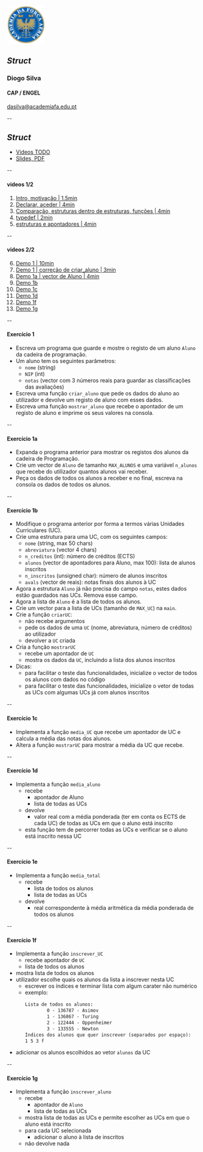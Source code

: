 <img src="img/afa.png" height="100">


## _Struct_

### Diogo Silva
####  CAP / ENGEL
dasilva@academiafa.edu.pt

<!-- .slide: data-background="Cornsilk" id="struct" -->


--

## _Struct_


- [Videos TODO](#/struct_videos)
- [Slides, PDF](pdf/10_struct.pdf)


--

<!-- .slide: id="struct_videos"-->

#### videos 1/2

1. [Intro, motivação | 1.5min](https://www.loom.com/share/bea2cbd37ce74a7b9d5c7a881169985a)
2. [Declarar, aceder | 4min](https://www.loom.com/share/b7f6b136b06945deabb4a46d5f96a1f2)
3. [Comparação, estruturas dentro de estruturas, funções | 4min](https://www.loom.com/share/2ce3c39cdd18400e9a21221f73ecc6bc)
4. [typedef | 2min](https://www.loom.com/share/9867f03b2f3d4a18a9b2fbeaa4cf08f7)
5. [estruturas e apontadores | 4min](https://www.loom.com/share/3d28ce3e73e748bf89c3daad774940b5)

--

#### videos 2/2

6. [Demo 1 | 10min](https://www.loom.com/share/80c0eace852b42c897bb420b4bd8dcfd)
7. [Demo 1 | correção de criar_aluno | 3min](https://www.loom.com/share/f6c2db7eb645495dbd207f37fdb7366d)
8. [Demo 1a | vector de Aluno | 4min](https://www.loom.com/share/e9dc20b505b04c1891e4efd0cea2e548)
9. [Demo 1b](https://www.loom.com/share/f067103801864b5cb8bc2bcbaa7f4eea)
10. [Demo 1c](https://www.loom.com/share/6440a24081944296bc94c7e0e768a98b)
11. [Demo 1d](https://www.loom.com/share/6440a24081944296bc94c7e0e768a98b)
12. [Demo 1f](https://www.loom.com/share/93b3b54c1b694e91b50bd27513855725)
13. [Demo 1g](https://www.loom.com/share/ab6294191a52423ca921aacd6c550be6)


--

#### Exercício 1

- Escreva um programa que guarde e mostre o registo de um aluno ``Aluno`` da cadeira de programação.
- Um aluno tem os seguintes parâmetros:
  - `nome` (string)
  - `NIP` (int)
  - `notas` (vector com 3 números reais para guardar as classificações das avaliações)
- Escreva uma função ``criar_aluno`` que pede os dados do aluno ao utilizador e devolve um registo de aluno com esses dados.
- Escreva uma função ``mostrar_aluno`` que recebe o apontador de um registo de aluno e imprime os seus valores na consola.

--

#### Exercício 1a

- Expanda o programa anterior para mostrar os registos dos alunos da cadeira de Programação.
- Crie um vector de ``Aluno`` de tamanho ``MAX_ALUNOS`` e uma variável ``n_alunos`` que recebe do utilizador quantos alunos vai receber.
- Peça os dados de todos os alunos a receber e no final, escreva na consola os dados de todos os alunos.

--

#### Exercício 1b

- Modifique o programa anterior por forma a termos várias Unidades Curriculares (UC). 
- Crie uma estrutura para uma UC, com os seguintes campos:
   - ``nome`` (string, max 50 chars)
   - ``abreviatura`` (vector 4 chars)
   - ``n_creditos`` (int): número de créditos (ECTS)
   - ``alunos`` (vector de apontadores para Aluno, max 100): lista de alunos inscritos 
   - ``n_inscritos`` (unsigned char): número de alunos inscritos
   - ``avals`` (vector de reais): notas finais dos alunos à UC
- Agora a estrutura ``Aluno`` já não precisa do campo `notas`, estes dados estão guardados nas UCs. Remova esse campo.
- Agora a lista de ``Aluno`` é a lista de todos os alunos.
- Crie um vector para a lista de UCs (tamanho de ``MAX_UC``) na ``main``.
- Crie a função ``criarUC``:
  - não recebe argumentos
  - pede os dados de uma ``UC`` (nome, abreviatura, número de créditos) ao utilizador
  - devolver a ``UC`` criada
- Cria a função ``mostrarUC``
  - recebe um apontador de ``UC``
  - mostra os dados da ``UC``, incluindo a lista dos alunos inscritos
- Dicas:
  - para facilitar o teste das funcionalidades, inicialize o vector de todos os alunos com dados no código
  - para facilitar o teste das funcionalidades, inicialize o vetor de todas as UCs com algumas UCs já com alunos inscritos

--

#### Exercício 1c

- Implementa a função ``media_UC`` que recebe um apontador de UC e calcula a média das notas dos alunos.
- Altera a função ``mostrarUC`` para mostrar a média da UC que recebe.

--


#### Exercício 1d

- Implementa a função ``media_aluno``
  - recebe
    - apontador de Aluno
    - lista de todas as UCs
  - devolve
    - valor real com a média ponderada (ter em conta os ECTS de cada UC) de todas as UCs em que o aluno está inscrito
  - esta função tem de percorrer todas as UCs e verificar se o aluno está inscrito nessa UC

--


#### Exercício 1e

- Implementa a função ``media_total``
  - recebe
    - lista de todos os alunos
    - lista de todas as UCs
  - devolve
    - real correspondente à média aritmética da média ponderada de todos os alunos

--

#### Exercício 1f

- Implementa a função ``inscrever_UC``
  - recebe apontador de ``UC``
  - lista de todos os alunos
- mostra lista de todos os alunos
- utilizador escolhe quais os alunos da lista a inscrever nesta UC
  - escrever os índices e terminar lista com algum carater não numérico
  - exemplo:
    ```text
    Lista de todos os alunos:
            0 - 136787 - Asimov
            1 - 136867 - Turing
            2 - 122444 - Oppenheimer
            3 - 133555 - Newton
    Índices dos alunos que quer inscrever (separados por espaço):
    1 5 3 f
    ```
- adicionar os alunos escolhidos ao vetor ``alunos`` da UC

--

#### Exercício 1g

- Implementa a função ``inscrever_aluno``
  - recebe
    - apontador de ``Aluno``
    - lista de todas as UCs
  - mostra lista de todas as UCs e permite escolher as UCs em que o aluno está inscrito
  - para cada UC selecionada
    - adicionar o aluno à lista de inscritos
  - não devolve nada

